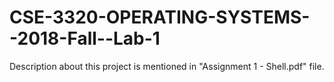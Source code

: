 # CSE-3320-OPERATING-SYSTEMS--2018-Fall--Lab-1

Description about this project is mentioned in "Assignment 1 - Shell.pdf" file.
